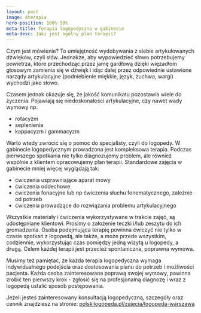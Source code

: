 ```yaml
---
layout: post
image: 4terapia
hero-position: 100% 50%
meta-title: Terapia logopedyczna w gabinecie
meta-desc: Jaki jest ogólny plan terapii?
---
```


Czym jest mówienie? To umiejętność wydobywania z siebie artykułowanych dźwięków, czyli słów. Jednakże, aby wypowiedzieć słowo potrzebujemy powietrza, które przechodząc przez jamę gardłową dzięki więzadłom głosowym zamienia się w dźwięk i idąc dalej przez odpowiednie ustawione narządy artykulacyjne (podniebienie miękkie, język, żuchwa, wargi) wychodzi jako słowo.

Czasem jednak okazuje się, że jakość komunikatu pozostawia wiele do życzenia. Pojawiają się niedoskonałości artykulacyjne, czy nawet wady wymowy np.
- rotacyzm
- seplenienie
- kappacyzm i gammacyzm

Warto wtedy zwrócić się o pomoc do specjalisty, czyli do logopedy.
W gabinecie logopedycznym prowadzona jest kompleksowa terapia. Podczas pierwszego spotkania nie tylko diagnozujemy problem, ale również wspólnie z klientem opracowujemy plan terapii. Standardowe zajęcia w gabinecie mniej więcej wyglądają tak:
- ćwiczenia usprawniające aparat mowy
- ćwiczenia oddechowe
- ćwiczenia fonacyjne lub np ćwiczenia słuchu fonematycznego, zależnie od potrzeb
- ćwiczenia prowadzące do rozwiązania problemu artykulacyjnego

Wszystkie materiały i ćwiczenia wykorzystywane w trakcie zajęć, są udostępniane klientowi. Prosimy o założenie teczki i/lub zeszytu do ich gromadzenia. Osoba podejmująca terapię powinna ćwiczyć nie tylko w czasie spotkań z logopedą, ale także, a może przede wszystkim, codziennie, wykorzystując czas pomiędzy jedną wizytą u logopedy, a drugą. Celem każdej terapii jest przecież spontaniczna, poprawna wymowa.

Musimy też pamiętać, że każda terapia logopedyczna wymaga indywidualnego podejścia oraz dostosowania planu do potrzeb i możliwości pacjenta. Każda osoba zainteresowana poprawą swojej wymowy, powinna zrobić ten pierwszy krok - zgłosić się na profesjonalną diagnozę i wraz z logopedą ustalić sposób postępowania.

Jeżeli jesteś zainteresowany konsultacją logopedyczną, szczegóły oraz cennik znajdziesz na stronie:
[polskilogopeda.pl/zajecia/logopeda-warszawa](/zajecia/logopeda-warszawa)
